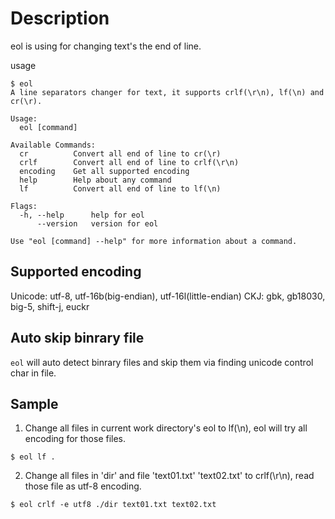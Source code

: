 # Description
eol is using for changing text's the end of line.

usage
```Shell
$ eol
A line separators changer for text, it supports crlf(\r\n), lf(\n) and cr(\r).

Usage:
  eol [command]

Available Commands:
  cr          Convert all end of line to cr(\r)
  crlf        Convert all end of line to crlf(\r\n)
  encoding    Get all supported encoding
  help        Help about any command
  lf          Convert all end of line to lf(\n)

Flags:
  -h, --help      help for eol
      --version   version for eol

Use "eol [command] --help" for more information about a command.
```

## Supported encoding
Unicode: utf-8, utf-16b(big-endian), utf-16l(little-endian)
CKJ: gbk, gb18030, big-5, shift-j, euckr

## Auto skip binrary file
`eol` will auto detect binrary files and skip them via finding unicode control char in file.

## Sample

01. Change all files in current work directory's eol to lf(\n), eol will try all encoding for those files.
```
$ eol lf .
```

02. Change all files in 'dir' and file 'text01.txt' 'text02.txt' to crlf(\r\n), read those file as utf-8 encoding.
```Shell
$ eol crlf -e utf8 ./dir text01.txt text02.txt
```

